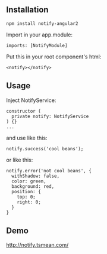 ## Installation

```
npm install notify-angular2
```

Import in your app.module:
```
imports: [NotifyModule]
```

Put this in your root component's html:

```
<notify></notify>
```


## Usage

Inject NotifyService:

```
constructor (
  private notify: NotifyService
) {}
...
```

and use like this:

```
notify.success('cool beans');
```

or like this:
```
notify.error('not cool beans', {
  withShadow: false,
  color: green,
  background: red,
  position: {
    top: 0;
    right: 0;
  }
}
```

## Demo

http://notify.tsmean.com/
